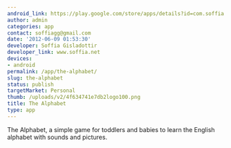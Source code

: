 ```yaml
---
android_link: https://play.google.com/store/apps/details?id=com.soffia.thealphabet
author: admin
categories: app
contact: soffiagg@gmail.com
date: '2012-06-09 01:53:30'
developer: Soffia Gisladottir
developer_link: www.soffia.net
devices: 
- android
permalink: /app/the-alphabet/
slug: the-alphabet
status: publish
targetMarket: Personal
thumb: /uploads/v2/4f634741e7db2logo100.png
title: The Alphabet
type: app
---
```


The Alphabet, a simple game for toddlers and babies to learn the English alphabet with sounds and pictures.